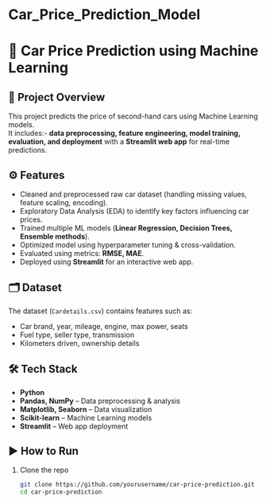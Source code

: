 # Car_Price_Prediction_Model
#                                                                 🚗 Car Price Prediction using Machine Learning

## 📌 Project Overview
This project predicts the price of second-hand cars using Machine Learning models.  
It includes:-
**data preprocessing, feature engineering, model training, evaluation, and deployment** with a **Streamlit web app** for real-time predictions.

## ⚙️ Features
- Cleaned and preprocessed raw car dataset (handling missing values, feature scaling, encoding).
- Exploratory Data Analysis (EDA) to identify key factors influencing car prices.
- Trained multiple ML models (**Linear Regression, Decision Trees, Ensemble methods**).
- Optimized model using hyperparameter tuning & cross-validation.
- Evaluated using metrics: **RMSE, MAE**.
- Deployed using **Streamlit** for an interactive web app.

## 🗂️ Dataset
The dataset (`Cardetails.csv`) contains features such as:
- Car brand, year, mileage, engine, max power, seats
- Fuel type, seller type, transmission
- Kilometers driven, ownership details

## 🛠️ Tech Stack
- **Python**  
- **Pandas, NumPy** – Data preprocessing & analysis  
- **Matplotlib, Seaborn** – Data visualization  
- **Scikit-learn** – Machine Learning models  
- **Streamlit** – Web app deployment  

## ▶️ How to Run
1. Clone the repo  
   ```bash
   git clone https://github.com/yourusername/car-price-prediction.git
   cd car-price-prediction


                                                                                     # THANKS FOR SEEN THIS CODE #
